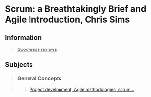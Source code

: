 # Scrum: a Breathtakingly Brief and Agile Introduction, Chris Sims

## Information

>[Goodreads reviews](https://www.goodreads.com/book/show/18674785-scrum)

## Subjects

>### General Concepts

>>[Project development, Agile methodologies, scrum...](subjects/project-development.md)

